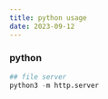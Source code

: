 ```yaml
---
title: python usage
date: 2023-09-12
---
```

### python
```python
## file server
python3 -m http.server
```